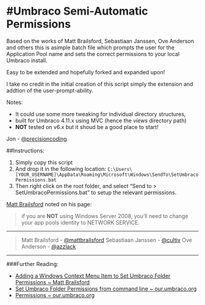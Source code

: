 #Umbraco Semi-Automatic Permissions
==================================

Based on the works of Matt Brailsford, Sebastiaan Janssen, Ove Anderson and others this is asimple batch file which prompts the user for the Application Pool name and sets the correct permissions to your local Umbraco install. 

Easy to be extended and hopefully forked and expanded upon!

I take no credit in the initial creation of this script simply the extension and addtion of the user-prompt-ability.

Notes: 
* It could use some more tweaking for individual directory structures, 
* built for Umbraco 4.11.x using MVC (hence the *views* directory path)
* **NOT** tested on v6.x but it shoud be a good place to start!

Jon - [@precisioncoding](https://twitter.com/precisioncoding)

##Instructions:
1. Simply copy this script
2. And drop it in the following location:
`C:\Users\[YOUR_USERNAME]\AppData\Roaming\Microsoft\Windows\SendTo\SetUmbracoPermissions.bat`
3. Then right click on the root folder, and select “Send to > SetUmbracoPermissions.bat” to setup the relevant permissions.

[Matt Brailsford][3] noted on his page:
> if you are **NOT** using Windows Server 2008, you’ll need to change your app pools identity to NETWORK SERVICE. 

---

> Matt Brailsford - [@mattbrailsford](https://twitter.com/mattbrailsford)
> Sebastiaan Janssen - [@cultiv](https://twitter.com/cultiv)
> Ove Anderson - [@azzlack](https://twitter.com/azzlack)

---

###Further Reading:
* [Adding a Windows Context Menu Item to Set Umbraco Folder Permissions ~ Matt Brailsford][3]
* [Set Umbraco Folder Permissions from command line ~ our.umbraco.org][2]
* [Permissions ~ our.umbraco.org][1]

[1]: http://our.umbraco.org/wiki/reference/files-and-folders/permissions
[2]: http://our.umbraco.org/wiki/install-and-setup/set-umbraco-folder-permissions-from-command-line
[3]: http://blog.mattbrailsford.com/2010/08/01/adding-a-windows-context-menu-item-to-set-umbraco-folder-permissions/

